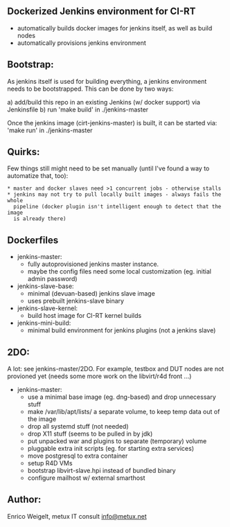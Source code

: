
Dockerized Jenkins environment for CI-RT
-----------------------------------------

* automatically builds docker images for jenkins itself, as well as build nodes
* automatically provisions jenkins environment

Bootstrap:
----------

As jenkins itself is used for building everything, a jenkins environment needs
to be bootstrapped. This can be done by two ways:

a) add/build this repo in an existing Jenkins (w/ docker support) via Jenkinsfile
b) run 'make build' in ./jenkins-master

Once the jenkins image (cirt-jenkins-master) is built, it can be started via:
   'make run' in ./jenkins-master

Quirks:
-------

Few things still might need to be set manually (until I've found a way to automatize
that, too):

    * master and docker slaves need >1 concurrent jobs - otherwise stalls
    * jenkins may not try to pull locally built images - always fails the whole
      pipeline (docker plugin isn't intelligent enough to detect that the image
      is already there)

Dockerfiles
-----------

* jenkins-master:
    * fully autoprovisioned jenkins master instance.
    * maybe the config files need some local customization (eg. initial admin password)
* jenkins-slave-base:
    * minimal (devuan-based) jenkins slave image
    * uses prebuilt jenkins-slave binary
* jenkins-slave-kernel:
    * build host image for CI-RT kernel builds
* jenkins-mini-build:
    * minimal build environment for jenkins plugins (not a jenkins slave)

2DO:
----

A lot: see jenkins-master/2DO. For example, testbox and DUT nodes are not
provioned yet (needs some more work on the libvirt/r4d front ...)

* jenkins-master:
    * use a minimal base image (eg. dng-based) and drop unnecessary stuff
    * make /var/lib/apt/lists/ a separate volume, to keep temp data out of the image
    * drop all systemd stuff (not needed)
    * drop X11 stuff (seems to be pulled in by jdk)
    * put unpacked war and plugins to separate (temporary) volume
    * pluggable extra init scripts (eg. for starting extra services)
    * move postgresql to extra container
    * setup R4D VMs
    * bootstrap libvirt-slave.hpi instead of bundled binary
    * configure mailhost w/ external smarthost

Author:
--------

Enrico Weigelt, metux IT consult <info@metux.net>
